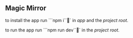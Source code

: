 ## Magic Mirror

to install the app run ```npm i``` in _app_ and the _project root_.

to run the app run ```npm run dev``` in the _project root_.